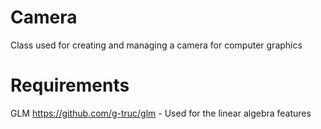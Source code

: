 # Camera
Class used for creating and managing a camera for computer graphics

# Requirements
GLM https://github.com/g-truc/glm - Used for the linear algebra features
